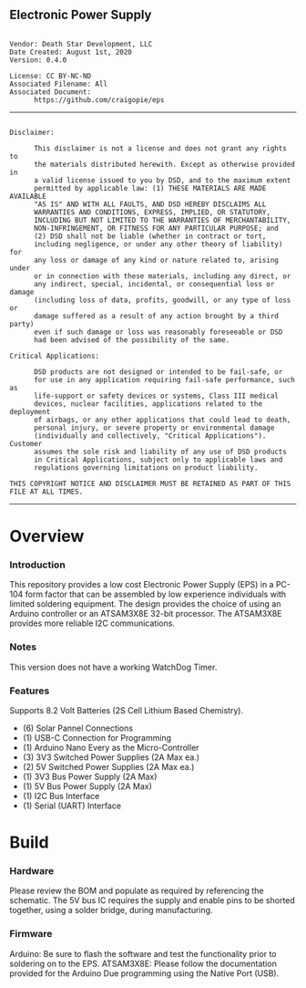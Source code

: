 Electronic Power Supply
------------------------------------------------------------------------------------
```

Vendor: Death Star Development, LLC
Date Created: August 1st, 2020
Version: 0.4.0

License: CC BY-NC-ND
Associated Filename: All
Associated Document: 
      https://github.com/craigopie/eps

```
------------------------------------------------------------------------------------
```

Disclaimer:

      This disclaimer is not a license and does not grant any rights to
      the materials distributed herewith. Except as otherwise provided in
      a valid license issued to you by DSD, and to the maximum extent
      permitted by applicable law: (1) THESE MATERIALS ARE MADE AVAILABLE
      "AS IS" AND WITH ALL FAULTS, AND DSD HEREBY DISCLAIMS ALL
      WARRANTIES AND CONDITIONS, EXPRESS, IMPLIED, OR STATUTORY,
      INCLUDING BUT NOT LIMITED TO THE WARRANTIES OF MERCHANTABILITY,
      NON-INFRINGEMENT, OR FITNESS FOR ANY PARTICULAR PURPOSE; and
      (2) DSD shall not be liable (whether in contract or tort,
      including negligence, or under any other theory of liability) for
      any loss or damage of any kind or nature related to, arising under
      or in connection with these materials, including any direct, or
      any indirect, special, incidental, or consequential loss or damage
      (including loss of data, profits, goodwill, or any type of loss or
      damage suffered as a result of any action brought by a third party)
      even if such damage or loss was reasonably foreseeable or DSD
      had been advised of the possibility of the same.

Critical Applications:

      DSD products are not designed or intended to be fail-safe, or
      for use in any application requiring fail-safe performance, such as
      life-support or safety devices or systems, Class III medical
      devices, nuclear facilities, applications related to the deployment
      of airbags, or any other applications that could lead to death,
      personal injury, or severe property or environmental damage
      (individually and collectively, "Critical Applications"). Customer
      assumes the sole risk and liability of any use of DSD products
      in Critical Applications, subject only to applicable laws and
      regulations governing limitations on product liability.

THIS COPYRIGHT NOTICE AND DISCLAIMER MUST BE RETAINED AS PART OF THIS
FILE AT ALL TIMES.

```
------------------------------------------------------------------------------------

# Overview

### Introduction

This repository provides a low cost Electronic Power Supply (EPS) in a PC-104 form factor that can be assembled by low experience individuals with limited soldering equipment.  The design provides the choice of using an Arduino controller or an ATSAM3X8E 32-bit processor.  The ATSAM3X8E provides more reliable I2C communications.  

### Notes

This version does not have a working WatchDog Timer.

### Features

Supports 8.2 Volt Batteries (2S Cell Lithium Based Chemistry).
* (6) Solar Pannel Connections
* (1) USB-C Connection for Programming
* (1) Arduino Nano Every as the Micro-Controller
* (3) 3V3 Switched Power Supplies (2A Max ea.)
* (2) 5V Switched Power Supplies (2A Max ea.)
* (1) 3V3 Bus Power Supply (2A Max)
* (1) 5V Bus Power Supply (2A Max)
* (1) I2C Bus Interface
* (1) Serial (UART) Interface

# Build

### Hardware

Please review the BOM and populate as required by referencing the schematic.  The 5V bus IC requires the supply and enable pins to be shorted together, using a solder bridge, during manufacturing.

### Firmware

Arduino: Be sure to flash the software and test the functionality prior to soldering on to the EPS.
ATSAM3X8E: Please follow the documentation provided for the Arduino Due programming using the Native Port (USB).